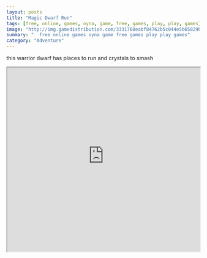 ```yaml
---
layout: posts
title: "Magic Dwarf Run"
tags: [free, online, games, oyna, game, free, games, play, play, games]
image: "http://img.gamedistribution.com/3331768eabf84762b5c044e5b65829b0.jpg"
summary: "  free online games oyna game free games play play games"
category: "Adventure"
---
```


this warrior dwarf has places to run and crystals to smash

<iframe width="100%" height="480px;" src="http://flash.gamedistribution.com?game=3331768eabf84762b5c044e5b65829b0"></iframe>